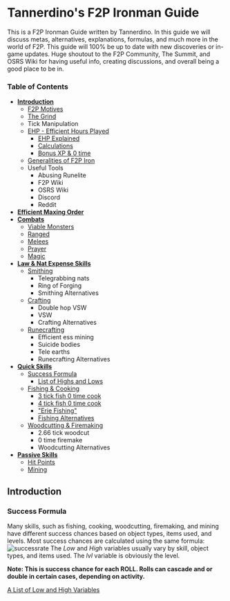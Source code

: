 # Tannerdino's F2P Ironman Guide
This is a F2P Ironman Guide written by Tannerdino. In this guide we will discuss metas, alternatives, explanations, formulas, and much more in the world of F2P. This guide will 100% be up to date with new discoveries or in-game updates. Huge shoutout to the F2P Community, The Summit, and OSRS Wiki for having useful info, creating discussions, and overall being a good place to be in.


### Table of Contents

 - [**Introduction**](#Introduction)
    - [F2P Motives](#client-input)
    - [The Grind](#npc-and-player-turns)
    - Tick Manipulation
    - [EHP - Efficient Hours Played](#EHP)
         - [EHP Explained](#EHP-Explained)
         - [Calculations](#Calculations)
         - [Bonus XP & 0 time](#Bonus-XP-&-0-time)
    - [Generalities of F2P Iron](#Generalities-of-F2P-Iron)
    - Useful Tools
         - Abusing Runelite
         - F2P Wiki
         - OSRS Wiki
         - Discord
         - Reddit
 - [**Efficient Maxing Order**](#tick-manipulation-ii-the-skilling-tick)
 - [**Combats**](#combats)
    - [Viable Monsters](#viable-monsters)
    - [Ranged](#crafting)
    - [Melees](#runecrafting)
    - [Prayer](#prayer)
    - [Magic](#magic)
 - [**Law & Nat Expense Skills**](#Law-and-nat-expense-skills)
    - [Smithing](#early-examples)
        - Telegrabbing nats
        - Ring of Forging
        - Smithing Alternatives
    - [Crafting](#crafting)
        - Double hop VSW
        - VSW
        - Crafting Alternatives
    - [Runecrafting](#runecrafting)
        - Efficient ess mining
        - Suicide bodies
        - Tele earths
        - Runecrafting Alternatives
 - [**Quick Skills**](#tick-manipulation-iii-stalls)
    - [Success Formula](#success-formula)
        - [List of Highs and Lows](#success-formula)
    - [Fishing & Cooking](#Fishing-&-Cooking)
        - [3 tick fish 0 time cook](#3-tick-fish-0-time-cook)
        - [4 tick fish 0 time cook](#4-tick-fish-0-time-cook)
        - ["Erie Fishing"](#erie-fishing)
        - [Fishing Alternatives](#Fishing-alternatives)
    - [Woodcutting & Firemaking](#stalls-on-successful-rolls)
        - 2.66 tick woodcut
        - 0 time firemake
        - Woodcutting Alternatives
 - [**Passive Skills**](#some-problems)
    - [Hit Points](#hit-points)
    - [Mining](#mining)

## Introduction





### Success Formula
Many skills, such as fishing, cooking, woodcutting, firemaking, and mining have different success chances based on object types, items used, and levels. Most success chances are calculated using the same formula:
![successrate](https://user-images.githubusercontent.com/61213166/117726974-64024780-b1b5-11eb-949e-c22af023a473.PNG)
The *Low* and *High* variables usually vary by skill, object types, and items used. The *lvl* variable is obviously the level.

**Note: This is success chance for each ROLL. Rolls can cascade and or double in certain cases, depending on activity.**

[A List of Low and High Variables](https://github.com/tannerdino/F2P/blob/e0f25e168e279b8ccf2b99293cfd4c8575b2d14b/Additional%20Info/Lows%20and%20Highs)
